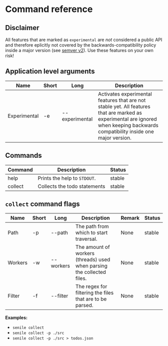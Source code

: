 # Command reference

## Disclaimer

All features that are marked as `experimental` are _not_ considered a public API and therefore eplicitly not covered by the backwards-compatibility policy inside a major version (see [semver v2](https://semver.org)). Use these features on your own risk!

## Application level arguments

|Name|Short|Long|Description|
|-- |-- |-- |-- |
|Experimental|-e|--experimental|Activates experimental features that are not stable yet. All features that are marked as experimental are ignored when keeping backwards compatibility inside one major version.|

## Commands

|Command|Description|Status|
|-- |-- |-- |
|help|Prints the help to `STDOUT`.|stable|
|collect|Collects the todo statements|stable|

## `collect` command flags

|Name|Short|Long|Description|Remark|Status|
|-- |-- |-- |-- |-- |--|
|Path|-p|--path|The path from which to start traversal.|None|stable|
|Workers|-w|--workers|The amount of workers (threads) used when parsing the collected files.|None|stable|
|Filter|-f|--filter|The regex for filtering the files that are to be parsed.|None|stable|

**Examples:**
* `senile collect`
* `senile collect -p ./src`
* `senile collect -p ./src > todos.json`
